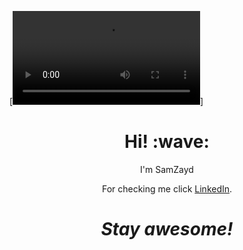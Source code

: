 [![SamZayd for Forest Website svg](https://github.com/SamZayd/Forest-Website/blob/master/readme%20file/4k%20Background%20Footage%20Ae%20Plugin%20Plexus%20GIF.mp4)]
<h1 align='center'> Hi! :wave:</h1>
<p align='center'>
I'm SamZayd
</p>
<p align='center'>For checking me click <a href="https://www.linkedin.com/in/sadaf-khan-2a443912a/">LinkedIn</a>.</p>

<h1 align='center'><i>Stay awesome!</i></h1>
